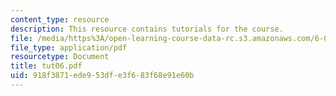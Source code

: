 ```yaml
---
content_type: resource
description: This resource contains tutorials for the course.
file: /media/https%3A/open-learning-course-data-rc.s3.amazonaws.com/6-041-probabilistic-systems-analysis-and-applied-probability-spring-2006/918f3871ede953dfe3f683f68e91e60b_tut06.pdf
file_type: application/pdf
resourcetype: Document
title: tut06.pdf
uid: 918f3871-ede9-53df-e3f6-83f68e91e60b
---
```

